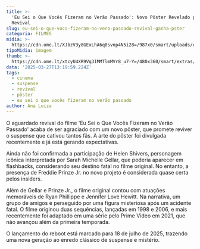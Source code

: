 ```yaml
---
title: >-
  'Eu Sei o Que Vocês Fizeram no Verão Passado': Novo Pôster Revelado para o
  Revival
slug: eu-sei-o-que-vocs-fizeram-no-vero-passado-revival-ganha-pster
categoria: FILMES
midia: >-
  https://cdn.ome.lt/XJbzV3y8GExLhA6q0svnp4N5i28=/987x0/smart/uploads/conteudo/fotos/OMELETE_CAPA_-_2025-03-27T100719.724.png
tipoMidia: imagem
thumb: >-
  https://cdn.ome.lt/xtcyU4XR9Vq3IMMTlmMVr8_u7-Y=/480x360/smart/extras/conteudos/omelete_THUMB_-_2025-03-27T100659.345.png
data: '2025-03-27T13:19:59.224Z'
tags:
  - cinema
  - suspense
  - revival
  - pôster
  - eu sei o que vocês fizeram no verão passado
author: Ana Luiza
---
```


O aguardado revival do filme 'Eu Sei o Que Vocês Fizeram no Verão Passado' acaba de ser agraciado com um novo pôster, que promete reviver o suspense que cativou tantos fãs. A arte do pôster foi divulgada recentemente e já está gerando expectativas.

Ainda não foi confirmada a participação de Helen Shivers, personagem icônica interpretada por Sarah Michelle Gellar, que poderia aparecer em flashbacks, considerando seu destino fatal no filme original. No entanto, a presença de Freddie Prinze Jr. no novo projeto é considerada quase certa pelos insiders.

Além de Gellar e Prinze Jr., o filme original contou com atuações memoráveis de Ryan Phillippe e Jennifer Love Hewitt. Na narrativa, um grupo de amigos é perseguido por uma figura misteriosa após um acidente fatal. O filme originou duas sequências, lançadas em 1998 e 2006, e mais recentemente foi adaptado em uma série pelo Prime Video em 2021, que não avançou além da primeira temporada.

O lançamento do reboot está marcado para 18 de julho de 2025, trazendo uma nova geração ao enredo clássico de suspense e mistério.

